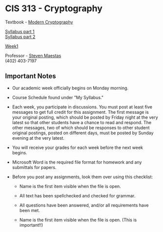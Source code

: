 # CIS 313 - Cryptography

Textbook - [Modern Cryptography](https://www.oreilly.com/library/view/modern-cryptography-applied/9781259588099/)

[Syllabus part 1](classes/CIS313/CIS_313_Syllabus_PtI.pdf)  
[Syllabus part 2](classes/CIS313/CIS_313_Syllabus_Pt2.pdf)  

[Week1](./week1/)

Professor - [Steven Maestas](mailto:steven.maestas@bellevue.edu)  
(402) 403-7197

## Important Notes
* Our academic week officially begins on Monday morning.

* Course Schedule found under "My Syllabus."

* Each week, you participate in discussions. You must post at least five messages to get full credit for this assignment. The first message is your original posting, which should be posted by Friday night at the very latest so that other students have a chance to read and respond. The other messages, two of which should be responses to other student original postings, posted on different days, must be posted by Sunday evening at the very latest.

* You will receive your grades for each week before the next week begins.

* Microsoft Word is the required file format for homework and any submittals for papers.

* Before you post any assignments, look them over using this checklist:

  *  Name is the first item visible when the file is open.

  *  All text has been spellchecked and checked for grammar.

  *  All questions have been answered, and/or all requirements have been met.

  *  Name is the first item visible when the file is open. (This is important!!)